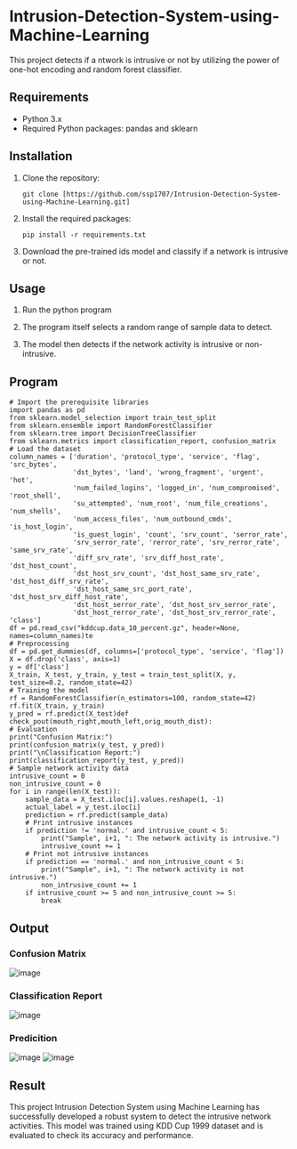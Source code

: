 # Intrusion-Detection-System-using-Machine-Learning

This project detects if a ntwork is intrusive or not by utilizing the power of one-hot encoding and random forest classifier.

## Requirements

- Python 3.x
- Required Python packages: pandas and sklearn

## Installation

1. Clone the repository:

   ```shell
   git clone [https://github.com/ssp1707/Intrusion-Detection-System-using-Machine-Learning.git]

2. Install the required packages:

   ```shell
   pip install -r requirements.txt

3. Download the pre-trained ids model and classify if a network is intrusive or not.

## Usage

1. Run the python program
   
2. The program itself selects a random range of sample data to detect.
   
3. The model then detects if the network activity is intrusive or non-intrusive.

## Program
```
# Import the prerequisite libraries
import pandas as pd
from sklearn.model_selection import train_test_split
from sklearn.ensemble import RandomForestClassifier
from sklearn.tree import DecisionTreeClassifier
from sklearn.metrics import classification_report, confusion_matrix
# Load the dataset
column_names = ['duration', 'protocol_type', 'service', 'flag', 'src_bytes',
                'dst_bytes', 'land', 'wrong_fragment', 'urgent', 'hot',
                'num_failed_logins', 'logged_in', 'num_compromised', 'root_shell',
                'su_attempted', 'num_root', 'num_file_creations', 'num_shells',
                'num_access_files', 'num_outbound_cmds', 'is_host_login',
                'is_guest_login', 'count', 'srv_count', 'serror_rate',
                'srv_serror_rate', 'rerror_rate', 'srv_rerror_rate', 'same_srv_rate',
                'diff_srv_rate', 'srv_diff_host_rate', 'dst_host_count',
                'dst_host_srv_count', 'dst_host_same_srv_rate', 'dst_host_diff_srv_rate',
                'dst_host_same_src_port_rate', 'dst_host_srv_diff_host_rate',
                'dst_host_serror_rate', 'dst_host_srv_serror_rate',
                'dst_host_rerror_rate', 'dst_host_srv_rerror_rate', 'class']
df = pd.read_csv("kddcup.data_10_percent.gz", header=None, names=column_names)te
# Preprocessing
df = pd.get_dummies(df, columns=['protocol_type', 'service', 'flag'])
X = df.drop('class', axis=1)
y = df['class']
X_train, X_test, y_train, y_test = train_test_split(X, y, test_size=0.2, random_state=42)
# Training the model
rf = RandomForestClassifier(n_estimators=100, random_state=42)
rf.fit(X_train, y_train)
y_pred = rf.predict(X_test)def check_pout(mouth_right,mouth_left,orig_mouth_dist):
# Evaluation
print("Confusion Matrix:")
print(confusion_matrix(y_test, y_pred))
print("\nClassification Report:")
print(classification_report(y_test, y_pred))
# Sample network activity data
intrusive_count = 0
non_intrusive_count = 0
for i in range(len(X_test)):
    sample_data = X_test.iloc[i].values.reshape(1, -1)
    actual_label = y_test.iloc[i]
    prediction = rf.predict(sample_data)
    # Print intrusive instances
    if prediction != 'normal.' and intrusive_count < 5:  
        print("Sample", i+1, ": The network activity is intrusive.")
        intrusive_count += 1
    # Print not intrusive instances
    if prediction == 'normal.' and non_intrusive_count < 5: 
        print("Sample", i+1, ": The network activity is not intrusive.")
        non_intrusive_count += 1
    if intrusive_count >= 5 and non_intrusive_count >= 5:  
        break    
```
## Output

### Confusion Matrix
![image](https://github.com/ssp1707/Intrusion-Detection-System-using-Machine-Learning/assets/75234965/82c44905-3a2b-49aa-a830-a16509843eae)

### Classification Report
![image](https://github.com/ssp1707/Intrusion-Detection-System-using-Machine-Learning/assets/75234965/84f3713e-604d-42d7-b7fe-1e2038accbad)

### Predicition
![image](https://github.com/ssp1707/Intrusion-Detection-System-using-Machine-Learning/assets/75234965/b106bc0d-024c-4f25-9b64-62f55f0239f8)
![image](https://github.com/ssp1707/Intrusion-Detection-System-using-Machine-Learning/assets/75234965/06aa285f-ddfa-47b9-ae0e-4c7f5a3554b7)

## Result
This project Intrusion Detection System using Machine Learning has successfully developed a robust system to detect the intrusive network activities. This model was trained using KDD Cup 1999 dataset and is evaluated to check its accuracy and performance.
